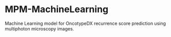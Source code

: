 # MPM-MachineLearning
Machine Learning model for OncotypeDX recurrence score prediction using multiphoton microscopy images.
